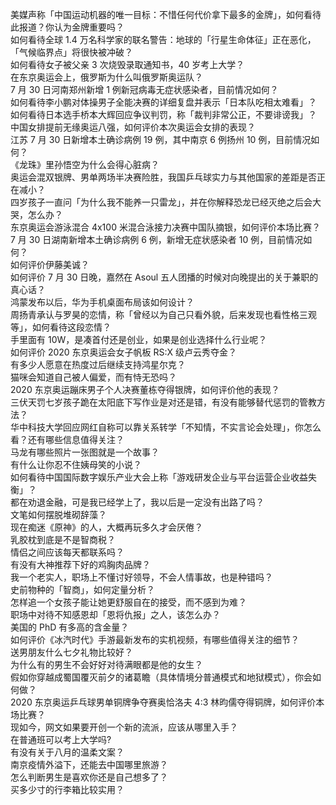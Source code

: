 美媒声称「中国运动机器的唯一目标：不惜任何代价拿下最多的金牌」，如何看待此报道？你认为金牌重要吗？  
如何看待全球 1.4 万名科学家的联名警告：地球的「行星生命体征」正在恶化，「气候临界点」将很快被冲破？  
如何看待女子被父亲 3 次烧毁录取通知书，40 岁考上大学？  
在东京奥运会上，俄罗斯为什么叫俄罗斯奥运队？  
7 月 30 日河南郑州新增 1 例新冠病毒无症状感染者，目前情况如何？  
如何看待李小鹏对体操男子全能决赛的详细复盘并表示「日本队吃相太难看」？  
如何看待日本选手桥本大辉回应争议判罚，称「裁判非常公正，不要诽谤我」？  
中国女排提前无缘奥运八强，如何评价本次奥运会女排的表现？  
江苏 7 月 30 日新增本土确诊病例 19 例，其中南京 6 例扬州 10 例，目前情况如何？  
《龙珠》里孙悟空为什么会得心脏病？  
奥运会混双银牌、男单两场半决赛险胜，我国乒乓球实力与其他国家的差距是否正在减小？  
四岁孩子一直问「为什么我不能养一只雷龙」，并在你解释恐龙已经灭绝之后会大哭，怎么办？  
东京奥运会游泳混合 4x100 米混合泳接力决赛中国队摘银，如何评价本场比赛？  
7 月 30 日湖南新增本土确诊病例 6 例，新增无症状感染者 10 例，目前情况如何？  
如何评价伊藤美诚？  
如何评价 7 月 30 日晚，嘉然在 Asoul 五人团播的时候对向晚提出的关于兼职的真心话？  
鸿蒙发布以后，华为手机桌面布局该如何设计？  
周扬青承认与罗昊的恋情，称「曾经以为自己只看外貌，后来发现也看性格三观等」，如何看待这段恋情？  
手里面有 10W，是凑首付还是创业，如果是创业选择什么行业呢？  
如何评价 2020 东京奥运会女子帆板 RS:X 级卢云秀夺金？  
有多少人愿意在热度过后继续支持鸿星尔克？  
猫咪会知道自己被人偏爱，而有恃无恐吗？  
2020 东京奥运蹦床男子个人决赛董栋夺得银牌，如何评价他的表现？  
三伏天罚七岁孩子跪在太阳底下写作业是对还是错，有没有能够替代惩罚的管教方法？  
华中科技大学回应网红自称可以靠关系转学「不知情，不实言论会处理」，你怎么看？还有哪些信息值得关注？  
马龙有哪些照片一张图就是一个故事？  
有什么让你忍不住姨母笑的小说？  
如何看待中国国际数字娱乐产业大会上称「游戏研发企业与平台运营企业收益失衡」？  
都在劝退金融，可是我已经学上了，我以后是一定没有出路了吗？  
文笔如何摆脱堆砌辞藻？  
现在痴迷《原神》的人，大概再玩多久才会厌倦？  
乳胶枕到底是不是智商税？  
情侣之间应该每天都联系吗？  
有没有大神推荐下好的鸡胸肉品牌？  
我一个老实人，职场上不懂讨好领导，不会人情事故，也是种错吗？  
史前物种的「智商」，如何定量分析？  
怎样追一个女孩子能让她更舒服自在的接受，而不感到为难？  
职场中对待不知感恩却「恩将仇报」之人，该怎么办？  
美国的 PhD 有多高的含金量？  
如何评价《冰汽时代》手游最新发布的实机视频，有哪些值得关注的细节？  
送男朋友什么七夕礼物比较好？  
为什么有的男生不会好好对待满眼都是他的女生？  
假如你穿越成蜀国覆灭前夕的诸葛瞻（具体情境分普通模式和地狱模式），你会如何做？  
2020 东京奥运乒乓球男单铜牌争夺赛奥恰洛夫 4:3 林昀儒夺得铜牌，如何评价本场比赛？  
现如今，网文如果要开创一个新的流派，应该从哪里入手？  
在普通班可以考上大学吗?  
有没有关于八月的温柔文案？  
南京疫情外溢下，还能去中国哪里旅游？  
怎么判断男生是喜欢你还是自己想多了？  
买多少寸的行李箱比较实用？  
